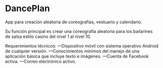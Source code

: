 # DancePlan
App para creación aleatoria de coreografías, vestuario y calendario.

Su función principal es crear una coreografía aleatoria para los bailarines de salsa estilo casino del nivel 1 al nivel 10.

Requerimientos técnicos:
—Dispositivo móvil con sistema operativo Android de cualquier versión.
—Conocimientos mínimos del manejo de una aplicación básica que incluye texto e imágenes.
—Cuenta de Facebook activa.
—Correo electrónico activo.

